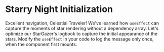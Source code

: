 # Starry Night Initialization

Excellent navigation, Celestial Traveler! We've learned how `useEffect` can capture the moments of star rendering without a dependency array. Let's optimize our StarGazer's logbook to capture the initial appearance of the stars. Modify the `useEffect` in your code to log the message only once, when the component first mounts.